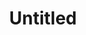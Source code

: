 ---
title: Untitled
tags: pieces
image: untitled.webp
imageAlt: Untitled
description: Dry point etching on Hannemuhle paper, Framed
dimensions: 13.5inch x 19.5inch
---
